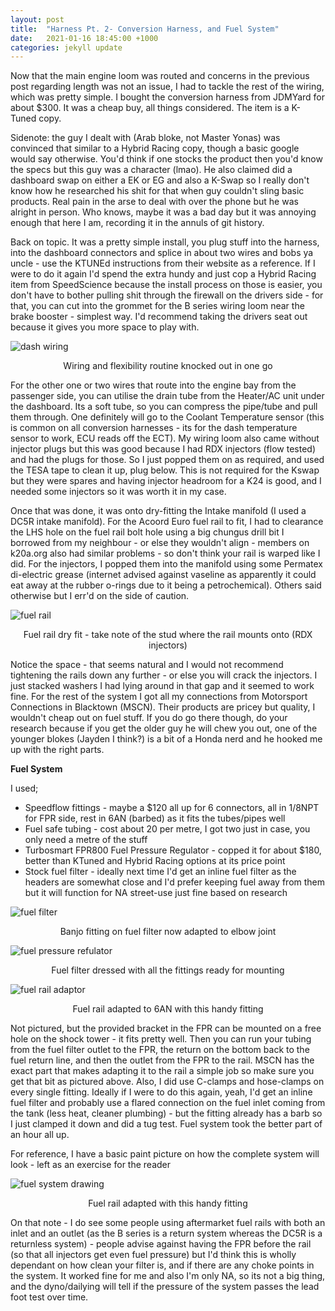 ```yaml
---
layout: post
title:  "Harness Pt. 2- Conversion Harness, and Fuel System"
date:   2021-01-16 18:45:00 +1000
categories: jekyll update
---
```


Now that the main engine loom was routed and concerns in the previous post regarding length was not an issue, I had to tackle the rest of the wiring, which was pretty simple. I bought the conversion harness from JDMYard for about $300. It was a cheap buy, all things considered. The item is a K-Tuned copy. 

Sidenote: the guy I dealt with (Arab bloke, not Master Yonas) was convinced that similar to a Hybrid Racing copy, though a basic google would say otherwise. You'd think if one stocks the product then you'd know the specs but this guy was a character (lmao). He also claimed did a dashboard swap on either a EK or EG and also a K-Swap so I really don't know how he researched his shit for that when guy couldn't sling basic products. Real pain in the arse to deal with over the phone but he was alright in person. Who knows, maybe it was a bad day but it was annoying enough that here I am, recording it in the annuls of git history.

Back on topic. It was a pretty simple install, you plug stuff into the harness, into the dashboard connectors and splice in about two wires and bobs ya uncle - use the KTUNEd instructions from their website as a reference. If I were to do it again I'd spend the extra hundy and just cop a Hybrid Racing item from SpeedScience because the install process on those is easier, you don't have to bother pulling shit through the firewall on the drivers side - for that, you can cut into the grommet for the B series wiring loom near the brake booster - simplest way. I'd recommend taking the drivers seat out because it gives you more space to play with.

![dash wiring](/images/pic-4.jpg)<center>
Wiring and flexibility routine knocked out in one go
</center> 

For the other one or two wires that route into the engine bay from the passenger side, you can utilise the drain tube from the Heater/AC unit under the dashboard. Its a soft tube, so you can compress the pipe/tube and pull them through. One definitely will go to the Coolant Temperature sensor (this is common on all conversion harnesses - its for the dash temperature sensor to work, ECU reads off the ECT). My wiring loom also came without injector plugs but this was good because I had RDX injectors (flow tested) and had the plugs for those. So I just popped them on as required, and used the TESA tape to clean it up, plug below. This is not required for the Kswap but they were spares and having injector headroom for a K24 is good, and I needed some injectors so it was worth it in my case.


Once that was done, it was onto dry-fitting the Intake manifold (I used a DC5R intake manifold). For the Acoord Euro fuel rail to fit, I had to clearance the LHS hole on the fuel rail bolt hole using a big chungus drill bit I borrowed from my neighbour - or else they wouldn't align - members on k20a.org also had similar problems - so don't think your rail is warped like I did. For the injectors, I popped them into the manifold using some Permatex di-electric grease (internet advised against vaseline as apparently it could eat away at the rubber o-rings due to it being a petrochemical). Others said otherwise but I err'd on the side of caution. 

![fuel rail](/images/pic-6.jpg)<center>
Fuel rail dry fit - take note of the stud where the rail mounts onto (RDX injectors)
</center> 

Notice the space - that seems natural and I would not recommend tightening the rails down any further - or else you will crack the injectors. I just stacked washers I had lying around in that gap and it seemed to work fine. For the rest of the system I got all my connections from Motorsport Connections in Blacktown (MSCN). Their products are pricey but quality, I wouldn't cheap out on fuel stuff. If you do go there though, do your research because if you get the older guy he will chew you out, one of the younger blokes (Jayden I think?) is a bit of a Honda nerd and he hooked me up with the right parts.

**Fuel System**

I used;
* Speedflow fittings - maybe a $120 all up for 6 connectors, all in 1/8NPT for FPR side, rest in 6AN (barbed) as it fits the tubes/pipes well
* Fuel safe tubing - cost about 20 per metre, I got two just in case, you only need a metre of the stuff
* Turbosmart FPR800 Fuel Pressure Regulator - copped it for about $180, better than KTuned and Hybrid Racing options at its price point
* Stock fuel filter - ideally next time I'd get an inline fuel filter as the headers are somewhat close and I'd prefer keeping fuel away from them but it will function for NA street-use just fine based on research

![fuel filter](/images/pic-2.jpg)<center>
Banjo fitting on fuel filter now adapted to elbow joint
</center> 

![fuel pressure refulator](/images/pic-3.jpg)<center>
Fuel filter dressed with all the fittings ready for mounting
</center> 

![fuel rail adaptor](/images/pic.jpg)<center>
Fuel rail adapted to 6AN with this handy fitting
</center> 

Not pictured, but the provided bracket in the FPR can be mounted on a free hole on the shock tower - it fits pretty well. Then you can run your tubing from the fuel filter outlet to the FPR, the return on the bottom back to the fuel return line, and then the outlet from the FPR to the rail. MSCN has the exact part that makes adapting it to the rail a simple job so make sure you get that bit as pictured above. Also, I did use C-clamps and hose-clamps on every single fitting. Ideally if I were to do this again, yeah, I'd get an inline fuel filter and probably use a flared connection on the fuel inlet coming from the tank (less heat, cleaner plumbing) - but the fitting already has a barb so I just clamped it down and did a tug test. Fuel system took the better part of an hour all up.

For reference, I have a basic paint picture on how the complete system will look - left as an exercise for the reader

![fuel system drawing](/images/fuel-drawing.png)<center>
Fuel rail adapted with this handy fitting
</center> 

On that note - I do see some people using aftermarket fuel rails with both an inlet and an outlet (as the B series is a return system whereas the DC5R is a returnless system) - people advise against having the FPR before the rail (so that all injectors get even fuel pressure) but I'd think this is wholly dependant on how clean your filter is, and if there are any choke points in the system. It worked fine for me and also I'm only NA, so its not a big thing, and the dyno/dailying will tell if the pressure of the system passes the lead foot test over time. 

